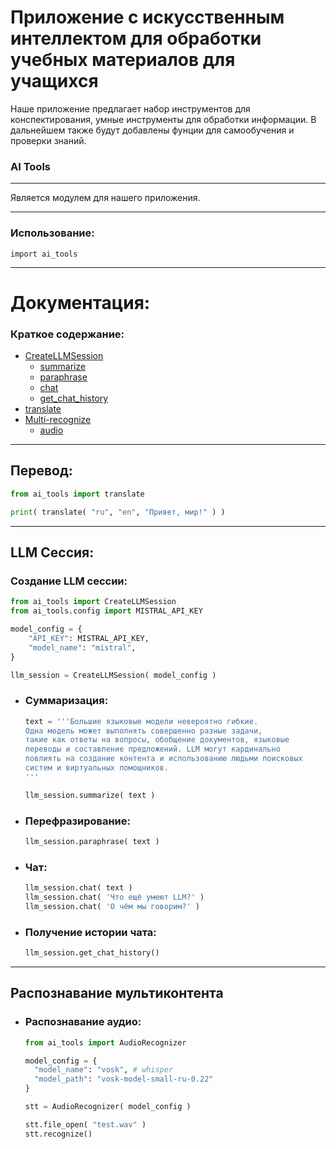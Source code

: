 # Приложение с искусственным интеллектом для обработки учебных материалов для учащихся

Наше приложение предлагает набор инструментов для конспектирования, умные инструменты для обработки информации.
В дальнейшем также будут добавлены фунции для самообучения и проверки знаний.

### AI Tools
---
Является модулем для нашего приложения.

---
### Использование:
`import ai_tools`

---
# Документация:

### Краткое содержание:
- [CreateLLMSession](#сессия)
    - [summarize](#суммаризация)
    - [paraphrase](#перефразирование)
    - [chat](#чат)
    - [get_chat_history](#получение-истории-чата)
- [translate](#перевод)
- [Multi-recognize](#распознавание-мультиконтента)
    - [audio](#распознавание-аудио)

---
## Перевод:
```Python
from ai_tools import translate

print( translate( "ru", "en", "Привет, мир!" ) )
```

---
## LLM Сессия:
### Создание LLM сессии:
```Python
from ai_tools import CreateLLMSession
from ai_tools.config import MISTRAL_API_KEY

model_config = {
    "API_KEY": MISTRAL_API_KEY,
    "model_name": "mistral",
}

llm_session = CreateLLMSession( model_config )
```

- ### Суммаризация:
  ```Python
  text = '''Большие языковые модели невероятно гибкие. 
  Одна модель может выполнять совершенно разные задачи, 
  такие как ответы на вопросы, обобщение документов, языковые 
  переводы и составление предложений. LLM могут кардинально 
  повлиять на создание контента и использованию людьми поисковых 
  систем и виртуальных помощников.
  '''

  llm_session.summarize( text )
  ```

- ### Перефразирование:
  ```Python
  llm_session.paraphrase( text )
  ```

- ### Чат:
  ```Python
  llm_session.chat( text )
  llm_session.chat( 'Что ещё умеют LLM?' )
  llm_session.chat( 'О чём мы говорим?' )
  ```

- ### Получение истории чата:
    ```Python
    llm_session.get_chat_history()
    ```

---
## Распознавание мультиконтента

- ### Распознавание аудио:
  ```Python
  from ai_tools import AudioRecognizer

  model_config = {
    "model_name": "vosk", # whisper
    "model_path": "vosk-model-small-ru-0.22"
  }

  stt = AudioRecognizer( model_config )

  stt.file_open( "test.wav" )
  stt.recognize()
  ```
